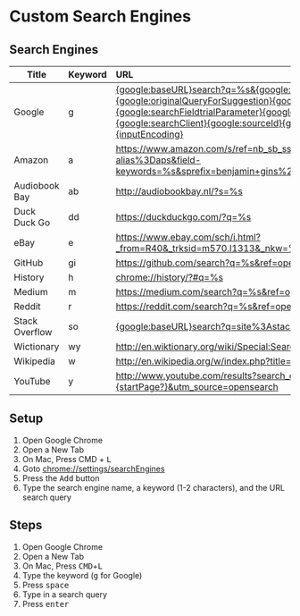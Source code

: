 # Custom Search Engines

## Search Engines

| Title          | Keyword | URL                                                                                                                                                                                                                                                                                                                                                                                                                                                                                                                      |
| -------------- | ------- | :----------------------------------------------------------------------------------------------------------------------------------------------------------------------------------------------------------------------------------------------------------------------------------------------------------------------------------------------------------------------------------------------------------------------------------------------------------------------------------------------------------------------- |
| Google         | g       | [{google:baseURL}search?q=%s&{google:RLZ}{google:originalQueryForSuggestion}{google:assistedQueryStats}{google:searchFieldtrialParameter}{google:iOSSearchLanguage}{google:searchClient}{google:sourceId}{google:contextualSearchVersion}ie={inputEncoding}]({google:baseURL}search?q=%s&{google:RLZ}{google:originalQueryForSuggestion}{google:assistedQueryStats}{google:searchFieldtrialParameter}{google:iOSSearchLanguage}{google:searchClient}{google:sourceId}{google:contextualSearchVersion}ie={inputEncoding}) |
| Amazon         | a       | https://www.amazon.com/s/ref=nb_sb_ss_i_1_13?url=search-alias%3Daps&field-keywords=%s&sprefix=benjamin+gins%2Caps%2C231&crid=3DSCJYPRWVA0M                                                                                                                                                                                                                                                                                                                                                                               |
| Audiobook Bay  | ab      | http://audiobookbay.nl/?s=%s                                                                                                                                                                                                                                                                                                                                                                                                                                                                                             |
| Duck Duck Go   | dd      | https://duckduckgo.com/?q=%s                                                                                                                                                                                                                                                                                                                                                                                                                                                                                             |
| eBay           | e       | https://www.ebay.com/sch/i.html?_from=R40&_trksid=m570.l1313&_nkw=%s&_sacat=0                                                                                                                                                                                                                                                                                                                                                                                                                                            |
| GitHub         | gi      | https://github.com/search?q=%s&ref=opensearch                                                                                                                                                                                                                                                                                                                                                                                                                                                                            |
| History        | h       | [chrome://history/?#q=%s](chrome://history/?#q=%s)                                                                                                                                                                                                                                                                                                                                                                                                                                                                       |
| Medium         | m       | https://medium.com/search?q=%s&ref=opensearch                                                                                                                                                                                                                                                                                                                                                                                                                                                                            |
| Reddit         | r       | https://reddit.com/search?q=%s&ref=opensearch                                                                                                                                                                                                                                                                                                                                                                                                                                                                            |
| Stack Overflow | so      | [{google:baseURL}search?q=site%3Astackoverflow.com+%s]({google:baseURL}search?q=site%3Astackoverflow.com+%s)                                                                                                                                                                                                                                                                                                                                                                                                             |
| Wictionary     | wy      | http://en.wiktionary.org/wiki/Special:Search?search=%s&go=Go                                                                                                                                                                                                                                                                                                                                                                                                                                                             |
| Wikipedia      | w       | http://en.wikipedia.org/w/index.php?title=Special:Search&search=%s                                                                                                                                                                                                                                                                                                                                                                                                                                                       |
| YouTube        | y       | http://www.youtube.com/results?search_query=%s&page={startPage?}&utm_source=opensearch                                                                                                                                                                                                                                                                                                                                                                                                                                   |

## Setup

1. Open Google Chrome
2. Open a New Tab
3. On Mac, Press CMD + <kbd>L</kbd>
4. Goto [chrome://settings/searchEngines](chrome://settings/searchEngines)
5. Press the <kbd>Add</kbd> button
6. Type the search engine name, a keyword (1-2 characters), and the URL search
   query

## Steps

1. Open Google Chrome
2. Open a New Tab
3. On Mac, Press <kbd>CMD</kbd>+<kbd>L</kbd>
4. Type the keyword (<kbd>g</kbd> for Google)
5. Press <kbd>space</kbd>
6. Type in a search query
7. Press <kbd>enter</kbd>
